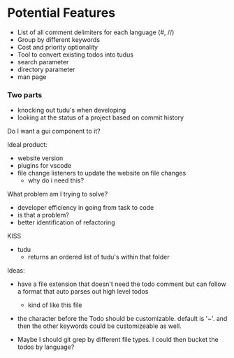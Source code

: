 # Potential Features
- List of all comment delimiters for each language (#, //)
- Group by different keywords
- Cost and priority optionality
- Tool to convert existing todos into tudus
- search parameter
- directory parameter
- man page


### Two parts
- knocking out tudu's when developing
- looking at the status of a project based on commit history

Do I want a gui component to it?

Ideal product:
- website version
- plugins for vscode
- file change listeners to update the website on file changes
  - why do i need this?

What problem am I trying to solve?
- developer efficiency in going from task to code
- is that a problem?
- better identification of refactoring

KISS
- tudu
  - returns an ordered list of tudu's within that folder

Ideas:
- have a file extension that doesn't need the todo comment but can follow a format that auto parses out high level todos
  - kind of like this file

- the character before the Todo should be customizable. default is '~'. and then the other keywords could be customizeable as well.

- Maybe I should git grep by different file types. I could then bucket the todos by language?

